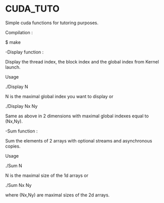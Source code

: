# CUDA_TUTO
Simple cuda functions for tutoring purposes.

Compilation :

$ make 

  -Display function :

   Display the thread index, the block index and the global index from Kernel launch.

   Usage 

   ./Display N 

   N is the maximal global index you want to display or

   ./Display Nx Ny

   Same as above in 2 dimensions with maximal global indexes equal to (Nx,Ny). 
   
   
 -Sum function :

   Sum the elements of 2 arrays with optional streams and asynchronous copies.

   Usage 

   ./Sum N 

   N is the maximal size of the 1d arrays or

   ./Sum Nx Ny

   where (Nx,Ny) are maximal sizes of the 2d arrays.
   
  
  
